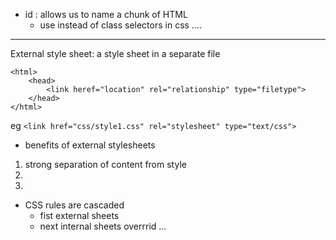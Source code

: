 * id : allows us to name a chunk of HTML
    * use instead of class selectors in css
....
-----------
External style sheet: a style sheet in a separate file
```
<html>
    <head>
        <link heref="location" rel="relationship" type="filetype">
    </head>
</html>
````
eg `<link href="css/style1.css" rel="stylesheet" type="text/css">`

* benefits of external stylesheets
1. strong separation of content from style
2. 
3. 
* CSS rules are cascaded
    * fist external sheets
    * next internal sheets overrrid
    ...
